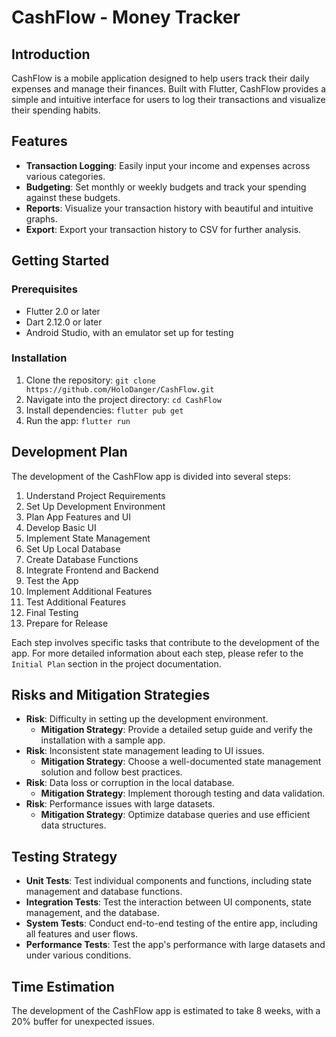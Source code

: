 # CashFlow - Money Tracker

## Introduction

CashFlow is a mobile application designed to help users track their daily expenses and manage their finances. Built with Flutter, CashFlow provides a simple and intuitive interface for users to log their transactions and visualize their spending habits.

## Features

- **Transaction Logging**: Easily input your income and expenses across various categories.
- **Budgeting**: Set monthly or weekly budgets and track your spending against these budgets.
- **Reports**: Visualize your transaction history with beautiful and intuitive graphs.
- **Export**: Export your transaction history to CSV for further analysis.

## Getting Started

### Prerequisites

- Flutter 2.0 or later
- Dart 2.12.0 or later
- Android Studio, with an emulator set up for testing

### Installation

1. Clone the repository: `git clone https://github.com/HoloDanger/CashFlow.git`
2. Navigate into the project directory: `cd CashFlow`
3. Install dependencies: `flutter pub get`
4. Run the app: `flutter run`

## Development Plan

The development of the CashFlow app is divided into several steps:

1. Understand Project Requirements
2. Set Up Development Environment
3. Plan App Features and UI
4. Develop Basic UI
5. Implement State Management
6. Set Up Local Database
7. Create Database Functions
8. Integrate Frontend and Backend
9. Test the App
10. Implement Additional Features
11. Test Additional Features
12. Final Testing
13. Prepare for Release

Each step involves specific tasks that contribute to the development of the app. For more detailed information about each step, please refer to the `Initial Plan` section in the project documentation.

## Risks and Mitigation Strategies

- **Risk**: Difficulty in setting up the development environment.
  - **Mitigation Strategy**: Provide a detailed setup guide and verify the installation with a sample app.
- **Risk**: Inconsistent state management leading to UI issues.
  - **Mitigation Strategy**: Choose a well-documented state management solution and follow best practices.
- **Risk**: Data loss or corruption in the local database.
  - **Mitigation Strategy**: Implement thorough testing and data validation.
- **Risk**: Performance issues with large datasets.
  - **Mitigation Strategy**: Optimize database queries and use efficient data structures.

## Testing Strategy

- **Unit Tests**: Test individual components and functions, including state management and database functions.
- **Integration Tests**: Test the interaction between UI components, state management, and the database.
- **System Tests**: Conduct end-to-end testing of the entire app, including all features and user flows.
- **Performance Tests**: Test the app's performance with large datasets and under various conditions.

## Time Estimation

The development of the CashFlow app is estimated to take 8 weeks, with a 20% buffer for unexpected issues.
